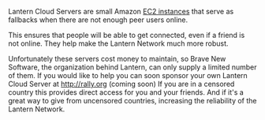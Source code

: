 Lantern Cloud Servers are small Amazon [EC2 instances](http://en.wikipedia.org/wiki/Amazon_Elastic_Compute_Cloud) that serve as fallbacks when there are not enough peer users online. 

This ensures that people will be able to get connected, even if a friend is not online. They help make the Lantern Network much more robust.

Unfortunately these servers cost money to maintain, so Brave New Software, the organization behind Lantern, can only supply a limited number of them. If you would like to help you can soon sponsor your own Lantern Cloud Server at http://rally.org (coming soon) If you are in a censored country this provides direct access for you and your friends. And if it's a great way to give from uncensored countries, increasing the reliability of the Lantern Network.